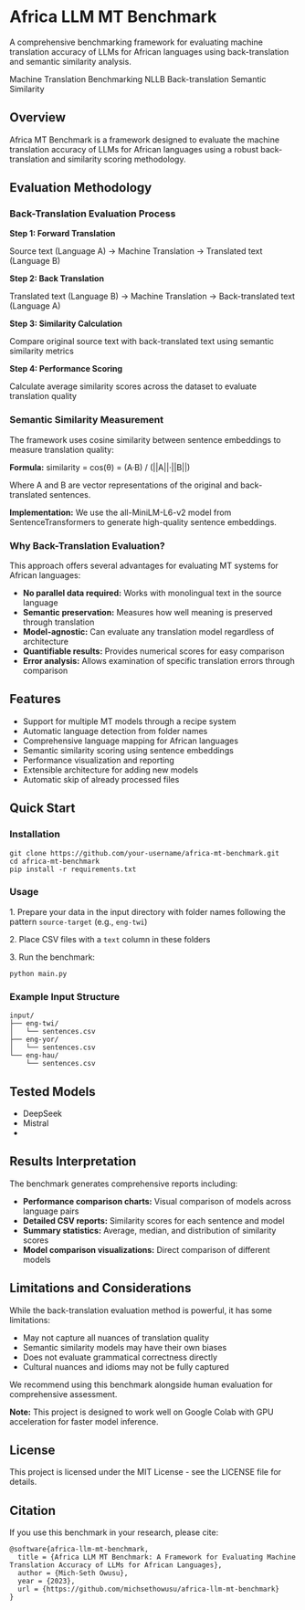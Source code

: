 Africa LLM MT Benchmark
===================

A comprehensive benchmarking framework for evaluating machine translation accuracy of LLMs for African languages using back-translation and semantic similarity analysis.

Machine Translation Benchmarking NLLB Back-translation Semantic Similarity

Overview
--------

Africa MT Benchmark is a framework designed to evaluate the machine translation accuracy of LLMs for African languages using a robust back-translation and similarity scoring methodology.

Evaluation Methodology
----------------------

### Back-Translation Evaluation Process

**Step 1: Forward Translation**

Source text (Language A) → Machine Translation → Translated text (Language B)

**Step 2: Back Translation**

Translated text (Language B) → Machine Translation → Back-translated text (Language A)

**Step 3: Similarity Calculation**

Compare original source text with back-translated text using semantic similarity metrics

**Step 4: Performance Scoring**

Calculate average similarity scores across the dataset to evaluate translation quality

### Semantic Similarity Measurement

The framework uses cosine similarity between sentence embeddings to measure translation quality:

**Formula:** similarity = cos(θ) = (A·B) / (||A||·||B||)

Where A and B are vector representations of the original and back-translated sentences.

**Implementation:** We use the all-MiniLM-L6-v2 model from SentenceTransformers to generate high-quality sentence embeddings.

### Why Back-Translation Evaluation?

This approach offers several advantages for evaluating MT systems for African languages:

*   **No parallel data required:** Works with monolingual text in the source language
*   **Semantic preservation:** Measures how well meaning is preserved through translation
*   **Model-agnostic:** Can evaluate any translation model regardless of architecture
*   **Quantifiable results:** Provides numerical scores for easy comparison
*   **Error analysis:** Allows examination of specific translation errors through comparison

Features
--------

*   Support for multiple MT models through a recipe system
*   Automatic language detection from folder names
*   Comprehensive language mapping for African languages
*   Semantic similarity scoring using sentence embeddings
*   Performance visualization and reporting
*   Extensible architecture for adding new models
*   Automatic skip of already processed files

Quick Start
-----------

### Installation

    git clone https://github.com/your-username/africa-mt-benchmark.git
    cd africa-mt-benchmark
    pip install -r requirements.txt

### Usage

1\. Prepare your data in the input directory with folder names following the pattern `source-target` (e.g., `eng-twi`)

2\. Place CSV files with a `text` column in these folders

3\. Run the benchmark:

    python main.py

### Example Input Structure

    input/
    ├── eng-twi/
    │   └── sentences.csv
    ├── eng-yor/
    │   └── sentences.csv
    └── eng-hau/
        └── sentences.csv

Tested Models
----------------

*   DeepSeek
*   Mistral
*   

Results Interpretation
----------------------

The benchmark generates comprehensive reports including:

*   **Performance comparison charts:** Visual comparison of models across language pairs
*   **Detailed CSV reports:** Similarity scores for each sentence and model
*   **Summary statistics:** Average, median, and distribution of similarity scores
*   **Model comparison visualizations:** Direct comparison of different models


Limitations and Considerations
------------------------------

While the back-translation evaluation method is powerful, it has some limitations:

*   May not capture all nuances of translation quality
*   Semantic similarity models may have their own biases
*   Does not evaluate grammatical correctness directly
*   Cultural nuances and idioms may not be fully captured

We recommend using this benchmark alongside human evaluation for comprehensive assessment.

**Note:** This project is designed to work well on Google Colab with GPU acceleration for faster model inference.

License
-------

This project is licensed under the MIT License - see the LICENSE file for details.


Citation
--------

If you use this benchmark in your research, please cite:

    @software{africa-llm-mt-benchmark,
      title = {Africa LLM MT Benchmark: A Framework for Evaluating Machine Translation Accuracy of LLMs for African Languages},
      author = {Mich-Seth Owusu},
      year = {2023},
      url = {https://github.com/michsethowusu/africa-llm-mt-benchmark}
    }
